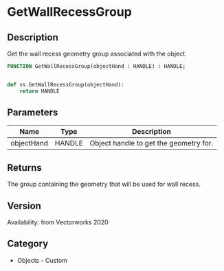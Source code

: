 # GetWallRecessGroup

## Description
Get the wall recess geometry group associated with the object.

```pascal
FUNCTION GetWallRecessGroup(objectHand : HANDLE) : HANDLE;
```

```python

def vs.GetWallRecessGroup(objectHand):
    return HANDLE
```

## Parameters
|Name|Type|Description|
|---|---|---|
|objectHand|HANDLE|Object handle to get the geometry for.|

## Returns
The group containing the geometry that will be used for wall recess.

## Version
Availability: from Vectorworks 2020
## Category
* Objects - Custom

